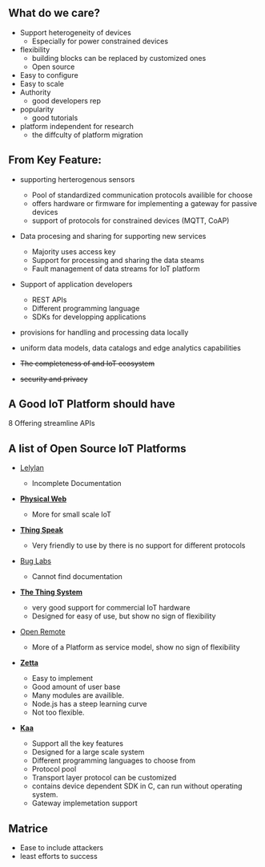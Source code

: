 ## What do we care?
* Support heterogeneity of devices
    - Especially for power constrained devices
* flexibility
    - building blocks can be replaced by customized ones
    - Open source
* Easy to configure
* Easy to scale
* Authority 
    - good developers rep
* popularity 
    - good tutorials 
* platform independent for research
    - the diffculty of platform migration

## From Key Feature:
* supporting herterogenous sensors
    - Pool of standardized communication protocols availible for choose
    - offers hardware or firmware for implementing a gateway for passive devices
    - support of protocols for constrained devices (MQTT, CoAP)

* Data procesing and sharing for supporting new services
    - Majority uses access key
    - Support for processing and sharing the data steams
    - Fault management of data streams for IoT platform

* Support of application developers
    - REST APIs
    - Different programming language 
    - SDKs for developping applications

* provisions for handling and processing data locally
* uniform data models, data catalogs and edge analytics capabilities
    
* ~~The completeness of and IoT ecosystem~~
* ~~security and privacy~~

## A Good IoT Platform should have
8 Offering streamline APIs


## A list of Open Source IoT Platforms
* [Lelylan](http://www.lelylan.com/)
    - Incomplete Documentation
* **[Physical Web](https://google.github.io/physical-web/)**
    - More for small scale IoT 
* **[Thing Speak](https://thingspeak.com/)**
    - Very friendly to use by there is no support for different protocols
* [Bug Labs](http://buglabs.net/)
    - Cannot find documentation
* **[The Thing System](http://thethingsystem.com/)**
    - very good support for commercial IoT hardware
    - Designed for easy of use, but show no sign of flexibility
* [Open Remote](http://www.openremote.com/)
    - More of a Platform as service model, show no sign of flexibility
* **[Zetta](http://www.zettajs.org/)**
    - Easy to implement
    - Good amount of user base
    - Many modules are availible.
    - Node.js has a steep learning curve
    - Not too flexible.

* **[Kaa](http://www.kaaproject.org/)**
    - Support all the key features
    - Designed for a large scale system
    - Different programming languages to choose from
    - Protocol pool
    - Transport layer protocol can be customized
    - contains device dependent SDK in C, can run without operating system.
    - Gateway implemetation support


## Matrice
* Ease to include attackers
* least efforts to success
